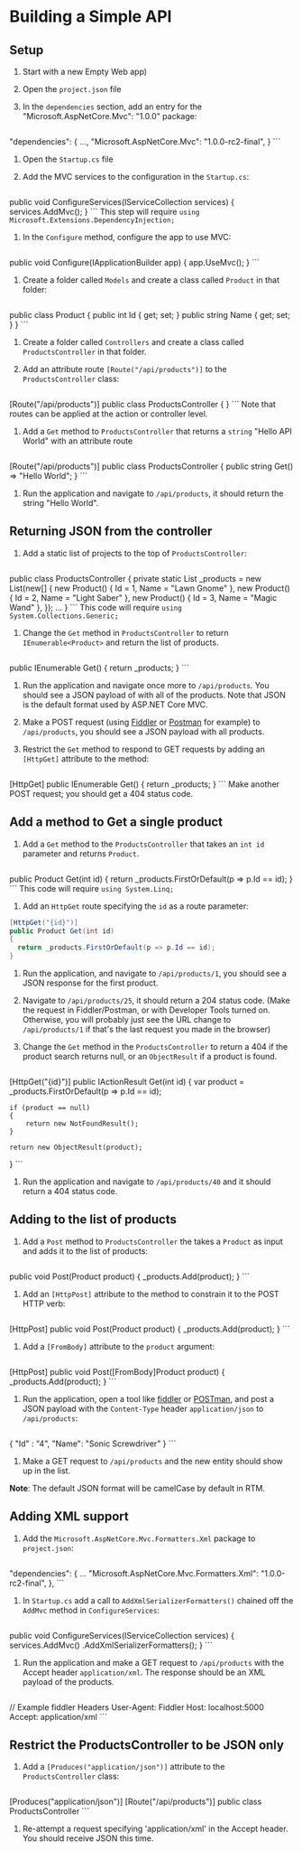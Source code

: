 # Building a Simple API

## Setup
1. Start with a new Empty Web app)
1. Open the `project.json` file
1. In the `dependencies` section, add an entry for the "Microsoft.AspNetCore.Mvc": "1.0.0" package:

    ```JSON
"dependencies": {
    ...,
    "Microsoft.AspNetCore.Mvc": "1.0.0-rc2-final",
}
    ```

1. Open the `Startup.cs` file

1. Add the MVC services to the configuration in the `Startup.cs`:

    ```c#
public void ConfigureServices(IServiceCollection services)
{
    services.AddMvc();
}
    ```
This step will require ``using Microsoft.Extensions.DependencyInjection;``

1. In the `Configure` method, configure the app to use MVC:
  
    ```c#
public void Configure(IApplicationBuilder app)
{
    app.UseMvc();
}
    ```

1. Create a folder called `Models` and create a class called `Product` in that folder:

    ```C#
public class Product
{
    public int Id { get; set; }
    public string Name { get; set; }
}
    ```
  
1. Create a folder called `Controllers` and create a class called `ProductsController` in that folder.

1. Add an attribute route `[Route("/api/products")]` to the `ProductsController` class:

    ```C#
[Route("/api/products")]
public class ProductsController
{
}
    ```
Note that routes can be applied at the action or controller level.
  
1. Add a `Get` method to `ProductsController` that returns a `string` "Hello API World" with an attribute route

    ```C#
[Route("/api/products")]
public class ProductsController
{
public string Get() => "Hello World";
}
    ```

1. Run the application and navigate to `/api/products`, it should return the string "Hello World".

## Returning JSON from the controller

1. Add a static list of projects to the top of `ProductsController`:

    ```C#
  public class ProductsController
  {
      private static List<Product> _products = new List<Product>(new[] {
          new Product() { Id = 1, Name = "Lawn Gnome" },
          new Product() { Id = 2, Name = "Light Saber" },
          new Product() { Id = 3, Name = "Magic Wand" },
      });
      ...
  }
    ```
This code will require ``using System.Collections.Generic;``

1. Change the `Get` method in `ProductsController` to return `IEnumerable<Product>` and return the list of products.

    ```C#
public IEnumerable<Product> Get()
{
    return _products;
}
    ```

1. Run the application and navigate once more to `/api/products`. You should see a JSON payload of with all of the products. Note that JSON is the default format used by ASP.NET Core MVC.

1. Make a POST request (using [Fiddler](https://www.telerik.com/download/fiddler) or [Postman](https://www.getpostman.com/apps) for example) to `/api/products`, you should see a JSON payload with all products.

1. Restrict the `Get` method to respond to GET requests by adding an `[HttpGet]` attribute to the method:

    ```C#
  [HttpGet]
  public IEnumerable<Product> Get()
  {
      return _products;
  }
    ```
Make another POST request; you should get a 404 status code.

## Add a method to Get a single product

1. Add a `Get` method to the `ProductsController` that takes an `int id` parameter and returns `Product`.

    ```C#
public Product Get(int id)
{
    return _products.FirstOrDefault(p => p.Id == id);
}
    ```
This code will require ``using System.Linq;``

1. Add an `HttpGet` route specifying the `id` as a route parameter:

  ```C#
[HttpGet("{id}")]
public Product Get(int id)
{
    return _products.FirstOrDefault(p => p.Id == id);
}
  ```

1. Run the application, and navigate to `/api/products/1`, you should see a JSON response for the first product.

1. Navigate to `/api/products/25`, it should return a 204 status code. (Make the request in Fiddler/Postman, or with Developer Tools turned on. Otherwise, you will probably just see the URL change to `/api/products/1` if that's the last request you made in the browser)

1. Change the `Get` method in the `ProductsController` to return a 404 if the product search returns null, or an ``ObjectResult`` if a product is found.

    ```C#
[HttpGet("{id}")]
public IActionResult Get(int id)
{
    var product = _products.FirstOrDefault(p => p.Id == id);

    if (product == null)
    {
        return new NotFoundResult();
    }

    return new ObjectResult(product);
}
    ```

1. Run the application and navigate to `/api/products/40` and it should return a 404 status code.

## Adding to the list of products

1. Add a `Post` method to `ProductsController` the takes a `Product` as input and adds it to the list of products:

    ```C#
public void Post(Product product)
{
    _products.Add(product);
}
    ```

1. Add an `[HttpPost]` attribute to the method to constrain it to the POST HTTP verb:

    ```C#
[HttpPost]
public void Post(Product product)
{
    _products.Add(product);
}
    ```
  
1. Add a `[FromBody]` attribute to the `product` argument:

    ```C#
  [HttpPost]
  public void Post([FromBody]Product product)
  {
      _products.Add(product);
  }
    ```

1. Run the application, open a tool like [fiddler](http://www.telerik.com/fiddler) or [POSTman](https://www.getpostman.com/), and post a JSON payload with the `Content-Type` header `application/json` to `/api/products`:

    ```JSON
{
    "Id" : "4",
    "Name": "Sonic Screwdriver"
}
    ```

1. Make a GET request to `/api/products` and the new entity should show up in the list.

**Note**: The default JSON format will be camelCase by default in RTM.

## Adding XML support

1. Add the `Microsoft.AspNetCore.Mvc.Formatters.Xml` package to `project.json`:

    ```JSON
"dependencies": {
...
"Microsoft.AspNetCore.Mvc.Formatters.Xml": "1.0.0-rc2-final",
},
    ```

1. In `Startup.cs` add a call to  `AddXmlSerializerFormatters()` chained off the `AddMvc` method in `ConfigureServices`:

    ```C#
public void ConfigureServices(IServiceCollection services)
{
    services.AddMvc()
        .AddXmlSerializerFormatters();
}
    ```

1. Run the application and make a GET request to `/api/products` with the Accept header `application/xml`. The response should be an XML payload of the products.

    ```JSON
// Example fiddler Headers
User-Agent: Fiddler
Host: localhost:5000
Accept: application/xml
    ```

## Restrict the ProductsController to be JSON only

1. Add a `[Produces("application/json")]` attribute to the `ProductsController` class:

    ```C#
[Produces("application/json")]
[Route("/api/products")]
public class ProductsController
    ```

1. Re-attempt a request specifying 'application/xml' in the Accept header. You should receive JSON this time.
